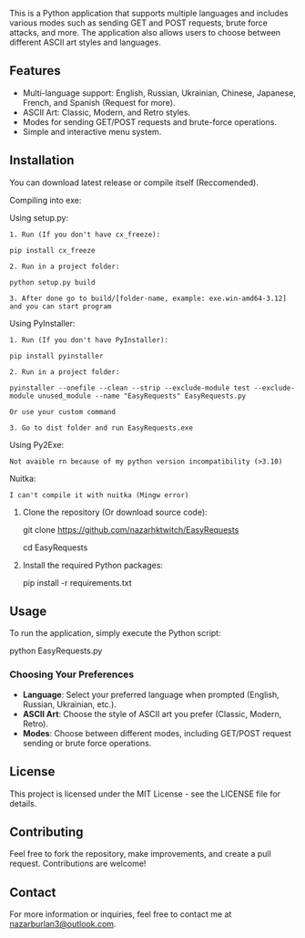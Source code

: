 This is a Python application that supports multiple languages and includes various modes such as sending GET and POST requests, brute force attacks, and more. The application also allows users to choose between different ASCII art styles and languages.

## Features

- Multi-language support: English, Russian, Ukrainian, Chinese, Japanese, French, and Spanish (Request for more).
- ASCII Art: Classic, Modern, and Retro styles.
- Modes for sending GET/POST requests and brute-force operations.
- Simple and interactive menu system.

## Installation

You can download latest release or compile itself (Reccomended).

Compiling into exe:

Using setup.py:

    1. Run (If you don't have cx_freeze):
    
    pip install cx_freeze

    2. Run in a project folder:
    
    python setup.py build

    3. After done go to build/[folder-name, example: exe.win-amd64-3.12] and you can start program

Using PyInstaller:

    1. Run (If you don't have PyInstaller):

    pip install pyinstaller

    2. Run in a project folder:

    pyinstaller --onefile --clean --strip --exclude-module test --exclude-module unused_module --name "EasyRequests" EasyRequests.py

    Or use your custom command

    3. Go to dist folder and run EasyRequests.exe

Using Py2Exe:

    Not avaible rn because of my python version incompatibility (>3.10)

Nuitka:

    I can't compile it with nuitka (Mingw error)

    
1. Clone the repository (Or download source code):
    
   git clone https://github.com/nazarhktwitch/EasyRequests

   cd EasyRequests

3. Install the required Python packages:

   pip install -r requirements.txt

## Usage

To run the application, simply execute the Python script:

python EasyRequests.py

### Choosing Your Preferences

- **Language**: Select your preferred language when prompted (English, Russian, Ukrainian, etc.).
- **ASCII Art**: Choose the style of ASCII art you prefer (Classic, Modern, Retro).
- **Modes**: Choose between different modes, including GET/POST request sending or brute force operations.

## License

This project is licensed under the MIT License - see the LICENSE file for details.

## Contributing

Feel free to fork the repository, make improvements, and create a pull request. Contributions are welcome!

## Contact

For more information or inquiries, feel free to contact me at nazarburlan3@outlook.com.
